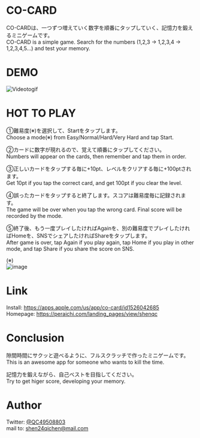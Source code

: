 # CO-CARD
CO-CARDは、一つずつ増えていく数字を順番にタップしていく、記憶力を鍛えるミニゲームです。  
CO-CARD is a simple game. Search for the numbers (1,2,3 → 1,2,3,4 → 1,2,3,4,5…) and test your memory. 

 
# DEMO

![Videotogif](https://user-images.githubusercontent.com/66754677/98461567-83adb880-21f0-11eb-99b2-d16fbb82090f.gif)


# HOT TO PLAY

①難易度(※)を選択して、Startをタップします。  
Choose a mode(※) from Easy/Normal/Hard/Very Hard and tap Start.

②カードに数字が現れるので、覚えて順番にタップしてください。  
Numbers will appear on the cards, then remember and tap them in order.

③正しいカードをタップする毎に+10pt、レベルをクリアする毎に+100ptされます。  
Get 10pt if you tap the correct card, and get 100pt if you clear the level.

④誤ったカードをタップすると終了します。スコアは難易度毎に記録されます。  
The game will be over when you tap the wrong card. Final score will be recorded by the mode.

⑤終了後、もう一度プレイしたければAgainを、別の難易度でプレイしたければHomeを、SNSでシェアしたければShareをタップします。  
After game is over, tap Again if you play again, tap Home if you play in other mode, and tap Share if you share the score on SNS.

(※)  
![image](https://user-images.githubusercontent.com/66754677/98485801-4e3eb480-225c-11eb-83d3-9240bc058cb0.jpg)


# Link

Install: https://apps.apple.com/us/app/co-card/id1526042685  
Homepage: https://peraichi.com/landing_pages/view/shenqc

# Conclusion
隙間時間にサクッと遊べるように、フルスクラッチで作ったミニゲームです。  
This is an awesome app for someone who wants to kill the time.  
  
記憶力を鍛えながら、自己ベストを目指してください。  
Try to get higer score, developing your memory.

# Author
Twitter: [@QC49508803](https://twitter.com/QC49508803)  
mail to: shen24qichen@mail.com

